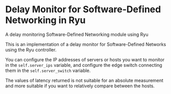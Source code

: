 # Delay Monitor for Software-Defined Networking in Ryu
A delay monitoring Software-Defined Networking module using Ryu

This is an implementation of a delay monitor for Software-Defined Networks using the Ryu controller. 

You can configure the IP addresses of servers or hosts you want to monitor in the `self.server_ips` variable, and configure the edge switch connecting them in the `self.server_switch` variable.

The values of latency returned is not suitable for an absolute measurement and more suitable if you want to relatively compare between the hosts.
